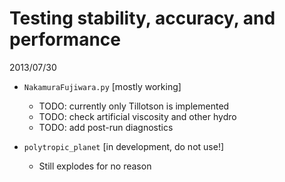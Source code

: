 Testing stability, accuracy, and performance
==============================================
2013/07/30
  - `NakamuraFujiwara.py` [mostly working]
    + TODO: currently only Tillotson is implemented
    + TODO: check artificial viscosity and other hydro
    + TODO: add post-run diagnostics

  - `polytropic_planet` [in development, do not use!]
    + Still explodes for no reason
